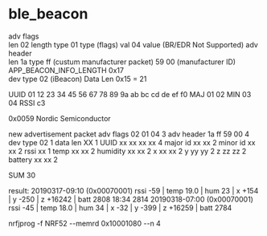 # ble_beacon


adv flags	
	len	 	02 				length
	type 	01 				type (flags)
	val 	04 				value (BR/EDR Not Supported)
adv header	
	len 	1a 
	type 	ff 				(custum manufacturer packet)
			59 00 			(manufacturer ID)
																APP_BEACON_INFO_LENGTH 0x17			
dev type	02  (iBeacon)
Data Len	0x15  = 21

UUID 		01 12 23 34 45 56 67 78 89 9a ab bc cd de ef f0
MAJ 		01 02
MIN			03 04 
RSSI		c3


0x0059	Nordic Semiconductor


new advertisement packet
adv flags		02 01 04			3
adv header		1a ff 59 00			4
dev type		02					1
data len		XX					1
UUID			xx xx xx xx			4
major id		xx xx				2
minor id 		xx xx				2
rssi			xx					1
temp			xx xx				2
humidity		xx xx				2
x				xx xx				2
y				yy yy				2
z				zz zz				2
battery			xx xx				2

SUM									30

result:
20190317-09:10 (0x00070001) rssi -59 | temp  19.0 | hum  23 | x   +154 | y   -250 | z +16242 | batt 2808
18:34	2814
20190318-07:00 (0x00070001) rssi -45 | temp  18.0 | hum  34 | x    -32 | y   -399 | z +16259 | batt 2784

nrfjprog -f NRF52 --memrd 0x10001080 --n 4

